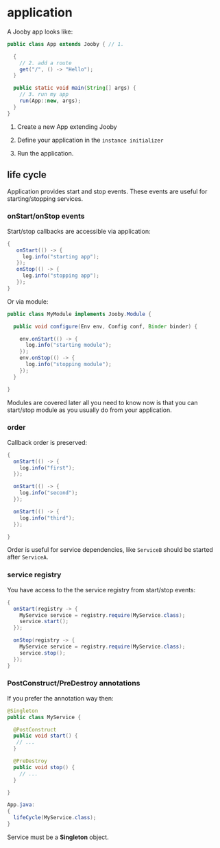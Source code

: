 # application

A Jooby app looks like:

```java
public class App extends Jooby { // 1.

  {
    // 2. add a route
    get("/", () -> "Hello");
  }

  public static void main(String[] args) {
    // 3. run my app
    run(App::new, args);
  }
}
```

1) Create a new App extending Jooby

2) Define your application in the `instance initializer`

3) Run the application.

## life cycle

Application provides start and stop events. These events are useful for starting/stopping services.

### onStart/onStop events

Start/stop callbacks are accessible via application:

```java
{
   onStart(() -> {
     log.info("starting app");
   });
   onStop(() -> {
     log.info("stopping app");
   });
}
```

Or via module:

```java
public class MyModule implements Jooby.Module {

  public void configure(Env env, Config conf, Binder binder) {

    env.onStart(() -> {
      log.info("starting module");
    });
    env.onStop(() -> {
      log.info("stopping module");
    });
  }

}
```

Modules are covered later all you need to know now is that you can start/stop module as you usually do from your application. 

### order

Callback order is preserved:

```java
{
  onStart(() -> {
    log.info("first");
  });

  onStart(() -> {
    log.info("second");
  });

  onStart(() -> {
    log.info("third");
  });

}
```

Order is useful for service dependencies, like `ServiceB` should be started after `ServiceA`.

### service registry

You have access to the the service registry from start/stop events:

```java
{
  onStart(registry -> {
    MyService service = registry.require(MyService.class);
    service.start();
  });

  onStop(registry -> {
    MyService service = registry.require(MyService.class);
    service.stop();
  });
}
```

### PostConstruct/PreDestroy annotations

If you prefer the annotation way then:

```java
@Singleton
public class MyService {

  @PostConstruct
  public void start() {
   // ...
  }

  @PreDestroy
  public void stop() {
    // ...
  }

}

App.java:
{
  lifeCycle(MyService.class);
}
```

Service must be a **Singleton** object.
